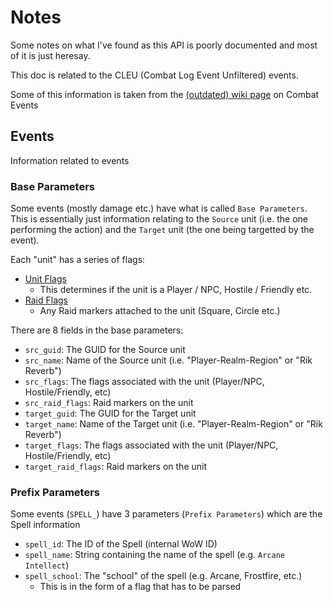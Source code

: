 # Notes

Some notes on what I've found as this API is poorly documented and most of it is just heresay.

This doc is related to the CLEU (Combat Log Event Unfiltered) events.

Some of this information is taken from the [(outdated) wiki page](https://warcraft.wiki.gg/wiki/COMBAT_LOG_EVENT) on Combat Events

## Events

Information related to events

### Base Parameters

Some events (mostly damage etc.) have what is called `Base Parameters`.
This is essentially just information relating to the `Source` unit (i.e. the one performing the action) and the `Target` unit (the one being targetted by the event).

Each "unit" has a series of flags:

* [Unit Flags](https://warcraft.wiki.gg/wiki/UnitFlag)
    * This determines if the unit is a Player / NPC, Hostile / Friendly etc.
* [Raid Flags](https://warcraft.wiki.gg/wiki/RaidFlag)
    * Any Raid markers attached to the unit (Square, Circle etc.)

There are 8 fields in the base parameters:

* `src_guid`: The GUID for the Source unit
* `src_name`: Name of the Source unit (i.e. "Player-Realm-Region" or "Rik Reverb")
* `src_flags`: The flags associated with the unit (Player/NPC, Hostile/Friendly, etc)
* `src_raid_flags`: Raid markers on the unit
* `target_guid`: The GUID for the Target unit
* `target_name`: Name of the Target unit (i.e. "Player-Realm-Region" or "Rik Reverb") 
* `target_flags`: The flags associated with the unit (Player/NPC, Hostile/Friendly, etc)
* `target_raid_flags`: Raid markers on the unit

### Prefix Parameters

Some events (`SPELL_`) have 3 parameters (`Prefix Parameters`) which are the Spell information

* `spell_id`: The ID of the Spell (internal WoW ID)
* `spell_name`: String containing the name of the spell (e.g. `Arcane Intellect`)
* `spell_school`: The "school" of the spell (e.g. Arcane, Frostfire, etc.)
    * This is in the form of a flag that has to be parsed

